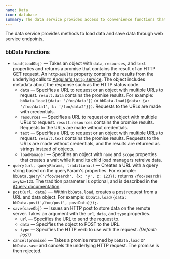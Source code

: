 ```yaml
---
name: Data
icon: database
summary: The data service provides access to convenience functions that allow you to manipulate data.
---
```


The data service provides methods to load data and save data through web service endpoints.

### bbData Functions ###

  - `load(loadObj)` &mdash; Takes an object with `data`, `resources`, and `text` properties and returns a promise that contains the result of an HTTP GET request. An `httpResults` property contains the results from the underlying calls to [Angular's `$http` service](https://docs.angularjs.org/api/ng/service/$http). The object includes metadata about the response such as the HTTP status code.
    - `data` &mdash; Specifies a URL to request or an object with multiple URLs to request. `result.data` contains the promise results. For example: `bbData.load({data: '/foo/data'})` or `bbData.load({data: {a: '/foo/data1', b: '/foo/data2'}})`. Requests to the URLs are made with credentials.
    - `resources` &mdash; Specifies a URL to request or an object with multiple URLs to request. `result.resources` contains the promise results. Requests to the URLs are made without credentials.
    - `text` &mdash; Specifies a URL to request or an object with multiple URLs to request. `result.text` contains the promise results. Requests to the URLs are made without credentials, and the results are returned as strings instead of objects.
    - `loadManager` &mdash; Specifies an object with `name` and `scope` properties that creates a wait while it and its child load managers retreive data.
  - `query(url, queryParams, traditional)` &mdash; Creates a URL with a query string based on the queryParam's properties. For example: `bbData.query('/foo/search', {x: 'y', z: 123});` returns `/foo/search?x=y&z=123`.  The tradition parameter is optional, and is described in the [jQuery documentation](http://api.jquery.com/jquery.param/).
  - `post(url, data)` &mdash; Within `bbData.load`, creates a post request from a URL and data object. For example: `bbData.load({data: bbData.post('/foo/post', postData)});`.
  - `save(saveObj)` &mdash; Issues an HTTP post to store data on the remote server. Takes an argument with the `url`, `data`, and `type` properties.
    - `url` &mdash; Specifies the URL to send the request to.
    - `data` &mdash; Specifies the object to POST to the URL.
    - `type` &mdash; Specifies the HTTP verb to use with the request. *(Default: `POST`)*
  - `cancel(promise)` &mdash; Takes a promise returned by `bbData.load` or `bbData.save` and cancels the underlying HTTP request. The promise is then rejected.
